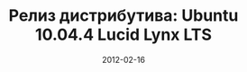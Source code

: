 ---
layout: post
title:  "Релиз дистрибутива: Ubuntu 10.04.4 Lucid Lynx LTS"
date: 2012-02-16   
---